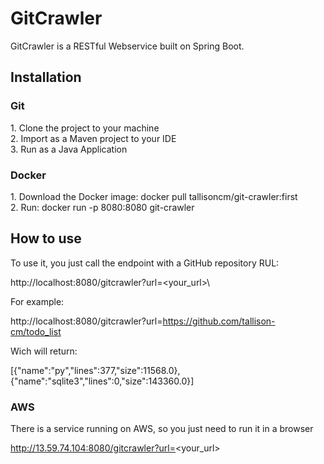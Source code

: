 <h1>GitCrawler</h1>
GitCrawler is a RESTful Webservice built on Spring Boot.


<h2>Installation</h2>


<h3>Git</h3>
1.  Clone the project to your machine <br>
2.  Import as a Maven project to your IDE <br>
3.  Run as a Java Application <br>

<h3>Docker</h3>
1. Download the Docker image: docker pull tallisoncm/git-crawler:first <br>
2. Run: docker run -p 8080:8080 git-crawler <br>

<h2>How to use</h2>
To use it, you just call the endpoint with a GitHub repository RUL:

  http://localhost:8080/gitcrawler?url=<your_url>\
  
  
For example:

  http://localhost:8080/gitcrawler?url=https://github.com/tallison-cm/todo_list
  
Wich will return:
  
  [{"name":"py","lines":377,"size":11568.0},{"name":"sqlite3","lines":0,"size":143360.0}]
 
<h3>AWS</h3>
There is a service running on AWS, so you just need to run it in a browser

  http://13.59.74.104:8080/gitcrawler?url=<your_url>
